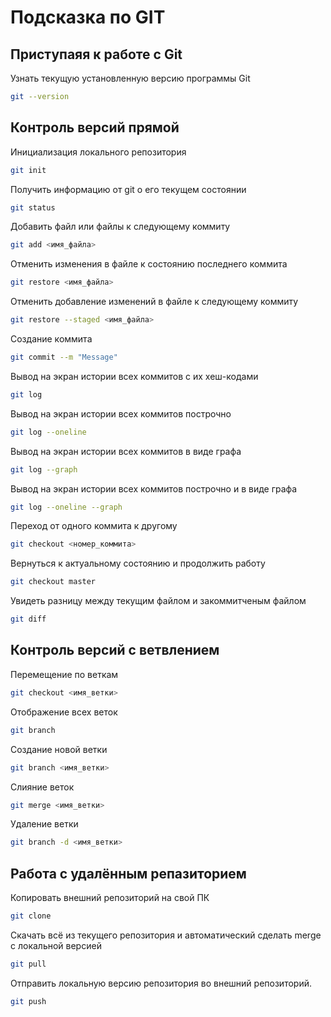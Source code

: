 # Подсказка по GIT

## Приступаяя к работе с Git
Узнать текущую установленную версию программы Git
```sh
git --version
```
## Контроль версий прямой
Инициализация локального репозитория
```sh
git init
```

Получить информацию от git о его текущем состоянии
```sh
git status
```

Добавить файл или файлы к следующему коммиту
```sh
git add <имя_файла>
```

Отменить изменения в файле к состоянию последнего коммита
```sh
git restore <имя_файла>
```

Отменить добавление изменений в файле к следующему коммиту
```sh
git restore --staged <имя_файла>
```

Создание коммита
```sh
git commit --m "Message"
```

Вывод на экран истории всех коммитов с их хеш-кодами
```sh
git log
```

Вывод на экран истории всех коммитов построчно
```sh
git log --oneline
```

Вывод на экран истории всех коммитов в виде графа
```sh
git log --graph
```

Вывод на экран истории всех коммитов построчно и в виде графа
```sh
git log --oneline --graph
```

Переход от одного коммита к другому
```sh
git checkout <номер_коммита>
```

Вернуться к актуальному состоянию и продолжить работу
```sh
git checkout master
```

Увидеть разницу между текущим файлом и закоммитченым файлом
```sh
git diff
```
## Контроль версий с ветвлением

Перемещение по веткам
```sh
git checkout <имя_ветки>
```

Отображение всех веток
```sh
git branch
```

Создание новой ветки
```sh
git branch <имя_ветки>
```

Слияние веток
```sh
git merge <имя_ветки>
```

Удаление ветки
```sh
git branch -d <имя_ветки>
```

## Работа с удалённым репазиторием

Копировать внешний репозиторий на свой ПК
```sh
git clone
```

Скачать всё из текущего репозитория и автоматический сделать merge с локальной версией
```sh
git pull
```

Отправить локальную версию репозитория во внешний репозиторий.
```sh
git push
```
